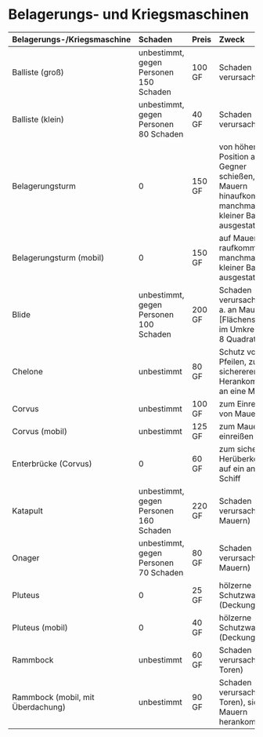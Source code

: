 # Belagerungs- und Kriegsmaschinen

| Belagerungs-/Kriegsmaschine | Schaden | Preis | Zweck |
| :--- | :--- | :--- | :--- |
| Balliste \(groß\) | unbestimmt, gegen Personen 150 Schaden | 100 GF | Schaden verursachen |
| Balliste \(klein\) | unbestimmt, gegen Personen 80 Schaden | 40 GF | Schaden verursachen |
| Belagerungsturm | 0 | 150 GF | von höherer Position auf Gegner schießen, auf Mauern hinaufkommen, manchmal mit kleiner Ballista ausgestattet |
| Belagerungsturm \(mobil\) | 0 | 150 GF | auf Mauern raufkommen, manchmal mit kleiner Balliste ausgestattet |
| Blide | unbestimmt, gegen Personen 100 Schaden | 200 GF | Schaden verursachen \(v. a. an Mauern\) \[Flächenschaden im Umkreis von 8 Quadratmeter\] |
| Chelone | unbestimmt | 80 GF | Schutz vor Pfeilen, zum sichereren Herankommen an eine Mauer |
| Corvus | unbestimmt | 100 GF | zum Einreißen von Mauern |
| Corvus \(mobil\) | unbestimmt | 125 GF | zum Mauern einreißen |
| Enterbrücke \(Corvus\) | 0 | 60 GF | zum sicheren Herüberkommen auf ein anderes Schiff |
| Katapult | unbestimmt, gegen Personen 160 Schaden | 220 GF | Schaden verursachen \(an Mauern\) |
| Onager | unbestimmt, gegen Personen 70 Schaden | 80 GF | Schaden verursachen \(an Mauern\) |
| Pluteus | 0 | 25 GF | hölzerne Schutzwand (Deckung 90%) |
| Pluteus \(mobil\) | 0 | 40 GF | hölzerne Schutzwand \(Deckung 90%\) |
| Rammbock | unbestimmt | 60 GF | Schaden verursachen \(an Toren\) |
| Rammbock (mobil, mit Überdachung) | unbestimmt | 90 GF | Schaden verursachen (an Toren), sicher an Mauern herankommen |

